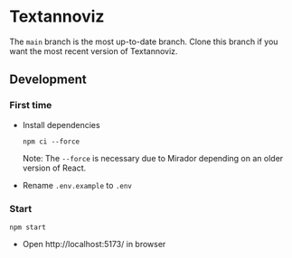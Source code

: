 # Textannoviz

The `main` branch is the most up-to-date branch. Clone this branch if you want the most recent version of Textannoviz.

## Development

### First time

- Install dependencies

  ```
  npm ci --force
  ```

  Note: The `--force` is necessary due to Mirador depending on an older version of React.

- Rename `.env.example` to `.env`

### Start

```
npm start
```

- Open http://localhost:5173/ in browser
